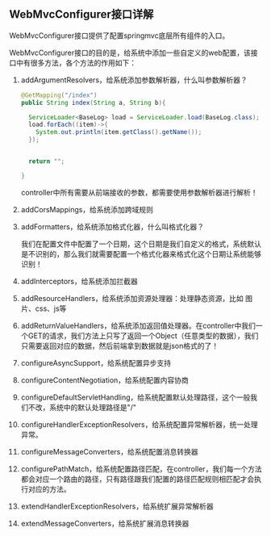 ## WebMvcConfigurer接口详解

WebMvcConfigurer接口提供了配置springmvc底层所有组件的入口。

WebMvcConfigurer接口的目的是，给系统中添加一些自定义的web配置，该接口中有很多方法，各个方法的作用如下：

1. addArgumentResolvers，给系统添加参数解析器，什么叫参数解析器？

   ```java
   @GetMapping("/index")
   public String index(String a, String b){
   
     ServiceLoader<BaseLog> load = ServiceLoader.load(BaseLog.class);
     load.forEach((item)->{
       System.out.println(item.getClass().getName());
     });
   
   
     return "";
   
   }
   ```

   controller中所有需要从前端接收的参数，都需要使用参数解析器进行解析！



2. addCorsMappings，给系统添加跨域规则

3. addFormatters，给系统添加格式化器，什么叫格式化器？

   我们在配置文件中配置了一个日期，这个日期是我们自定义的格式，系统默认是不识别的，那么我们就需要配置一个格式化器来格式化这个日期让系统能够识别！

4. addInterceptors，给系统添加拦截器

5. addResourceHandlers，给系统添加资源处理器：处理静态资源，比如 图片、css、js等

6. addReturnValueHandlers，给系统添加返回值处理器。在controller中我们一个GET的请求，我们方法上只写了返回一个Object（任意类型的数据），我们只需要返回对应的数据，然后前端拿到数据就是json格式的了！

7. configureAsyncSupport，给系统配置异步支持

8. configureContentNegotiation，给系统配置内容协商

9. configureDefaultServletHandling，给系统配置默认处理路径，这个一般我们不改，系统中的默认处理路径是"/"

10. configureHandlerExceptionResolvers，给系统配置异常解析器，统一处理异常。

11. configureMessageConverters，给系统配置消息转换器

12. configurePathMatch，给系统配置路径匹配，在controller，我们每一个方法都会对应一个路由的路径，只有路径跟我们配置的路径匹配规则相匹配才会执行对应的方法。

13. extendHandlerExceptionResolvers，给系统扩展异常解析器

14. extendMessageConverters，给系统扩展消息转换器